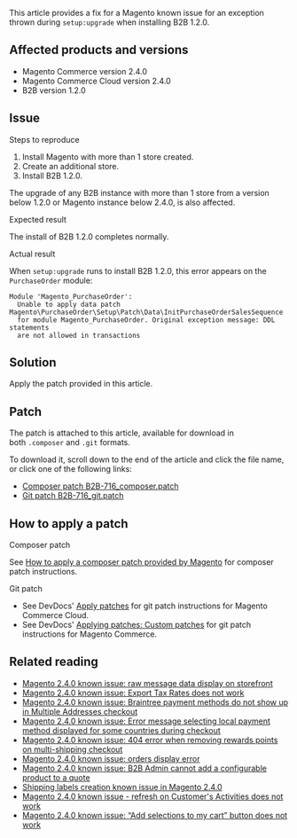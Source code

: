 This article provides a fix for a Magento known issue for an exception thrown during `` setup:upgrade `` when installing B2B 1.2.0.

## Affected products and versions

*   Magento Commerce version 2.4.0
*   Magento Commerce Cloud version 2.4.0
*   B2B version 1.2.0

## Issue

<span class="wysiwyg-underline">Steps to reproduce</span>

1.   Install Magento with more than 1 store created.
2.   Create an additional store.
3.   Install B2B 1.2.0.

<p class="warning">The upgrade of any B2B instance with more than 1 store from a version below 1.2.0 or Magento instance below 2.4.0, is also affected.</p>

<span class="wysiwyg-underline">Expected result</span>

The install of B2B 1.2.0 completes normally.

<span class="wysiwyg-underline">Actual result&nbsp;</span>

When `` setup:upgrade `` runs to install B2B 1.2.0, this error appears on the `` PurchaseOrder `` module:

<pre><code class="language-php">Module 'Magento_PurchaseOrder':
  Unable to apply data patch Magento\PurchaseOrder\Setup\Patch\Data\InitPurchaseOrderSalesSequence
  for module Magento_PurchaseOrder. Original exception message: DDL statements
  are not allowed in transactions</code></pre>

## Solution

Apply the patch provided in this article.

## Patch

The patch is attached to this article, available for download in both&nbsp;`` .composer `` and `` .git ``&nbsp;formats.

To download it, scroll down to the end of the article and click the file name, or click one of the following links:

*   <a href="https://support.magento.com/hc/article_attachments/360064512792/B2B-716_composer.patch" rel="noopener" target="_blank">Composer patch B2B-716\_composer.patch</a>
*   <a href="https://support.magento.com/hc/article_attachments/360064512772/B2B-716_git.patch" rel="noopener" target="_blank">Git patch B2B-716\_git.patch</a>

## How to apply a patch

<span class="wysiwyg-underline">Composer patch</span>

See <a href="https://support.magento.com/hc/en-us/articles/360028367731" target="_self">How to apply a composer patch provided by Magento</a> for composer patch instructions.

<span class="wysiwyg-underline">Git patch</span>

*   See DevDocs'&nbsp;[Apply patches](https://devdocs.magento.com/cloud/project/project-patch.html) for git patch instructions for Magento Commerce Cloud.
*   See DevDocs'&nbsp;[Applying patches: Custom patches](https://devdocs.magento.com/guides/v2.4/comp-mgr/patching.html#custom-patches)&nbsp;for git patch instructions for Magento Commerce.

## Related reading

<ul><li><a href="https://support.magento.com/hc/en-us/articles/360045804332" target="_self">Magento 2.4.0 known issue: raw message data display on storefront</a></li><li><a href="https://support.magento.com/hc/en-us/articles/360045850032" target="_self">Magento 2.4.0 known issue: Export Tax Rates does not work</a></li><li><a href="https://support.magento.com/hc/en-us/articles/360046354992" target="_self">Magento 2.4.0 known issue: Braintree payment methods do not show up in Multiple Addresses checkout</a></li><li class='article-list-link"'><a href="https://support.magento.com/hc/en-us/articles/360047139331-Magento-2-4-0-known-issue-Error-message-selecting-local-payment-method-displayed-for-some-countries-during-checkout">Magento 2.4.0 known issue: Error message selecting local payment method displayed for some countries during checkout</a></li><li class='article-list-link"'><a href="https://support.magento.com/hc/en-us/articles/360046920131-Magento-2-4-0-known-issue-404-error-when-removing-rewards-points-on-multi-shipping-checkout">Magento 2.4.0 known issue: 404 error when removing rewards points on multi-shipping checkout</a></li><li class='article-list-link"'><a href="https://support.magento.com/hc/en-us/articles/360046802271-Magento-2-4-0-known-issue-orders-display-error">Magento 2.4.0 known issue: orders display error</a></li><li class='article-list-link"'><a href="https://support.magento.com/hc/en-us/articles/360046801971-Magento-2-4-0-known-issue-B2B-Admin-cannot-add-a-configurable-product-to-a-quote">Magento 2.4.0 known issue: B2B Admin cannot add a configurable product to a quote</a></li><li class='article-list-link"'><a href="https://support.magento.com/hc/en-us/articles/360046750171-Shipping-labels-creation-known-issue-in-Magento-2-4-0">Shipping labels creation known issue in Magento 2.4.0</a></li><li class='article-list-link"'><a href="https://support.magento.com/hc/en-us/articles/360046091332-Magento-2-4-0-known-issue-refresh-on-Customer-s-Activities-does-not-work">Magento 2.4.0 known issue - refresh on Customer's Activities does not work</a></li><li class='article-list-link"'><a href="https://support.magento.com/hc/en-us/articles/360045838312-Magento-2-4-0-known-issue-Add-selections-to-my-cart-button-does-not-work">Magento 2.4.0 known issue: “Add selections to my cart” button does not work</a></li></ul>